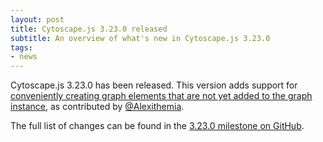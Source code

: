 ```yaml
---
layout: post
title: Cytoscape.js 3.23.0 released
subtitle: An overview of what's new in Cytoscape.js 3.23.0
tags:
- news
---
```


Cytoscape.js 3.23.0 has been released.  This version adds support for [conveniently creating graph elements that are not yet added to the graph instance](https://github.com/cytoscape/cytoscape.js/issues/3019), as contributed by [@Alexithemia](https://github.com/Alexithemia).

The full list of changes can be found in the [3.23.0 milestone on GitHub](https://github.com/cytoscape/cytoscape.js/milestone/229?closed=1).
